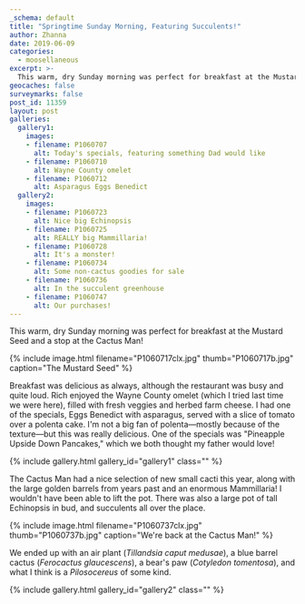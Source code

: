 ```yaml
---
_schema: default
title: "Springtime Sunday Morning, Featuring Succulents!"
author: Zhanna
date: 2019-06-09
categories:
  - moosellaneous
excerpt: >-
  This warm, dry Sunday morning was perfect for breakfast at the Mustard Seed and a stop at the Cactus Man!
geocaches: false
surveymarks: false
post_id: 11359
layout: post
galleries:
  gallery1:
    images:
    - filename: P1060707
      alt: Today's specials, featuring something Dad would like
    - filename: P1060710
      alt: Wayne County omelet 
    - filename: P1060712
      alt: Asparagus Eggs Benedict      
  gallery2:
    images:
    - filename: P1060723
      alt: Nice big Echinopsis
    - filename: P1060725
      alt: REALLY big Mammillaria!  
    - filename: P1060728
      alt: It's a monster!
    - filename: P1060734
      alt: Some non-cactus goodies for sale
    - filename: P1060736
      alt: In the succulent greenhouse
    - filename: P1060747
      alt: Our purchases! 
---
```


This warm, dry Sunday morning was perfect for breakfast at the Mustard Seed and a stop at the Cactus Man!

{% include image.html filename="P1060717clx.jpg" thumb="P1060717b.jpg" caption="The Mustard Seed" %}

Breakfast was delicious as always, although the restaurant was busy and quite loud. Rich enjoyed the Wayne County omelet (which I tried last time we were here), filled with fresh veggies and herbed farm cheese. I had one of the specials, Eggs Benedict with asparagus, served with a slice of tomato over a polenta cake. I'm not a big fan of polenta—mostly because of the texture—but this was really delicious. One of the specials was "Pineapple Upside Down Pancakes," which we both thought my father would love!

{% include gallery.html gallery_id="gallery1" class="" %}

The Cactus Man had a nice selection of new small cacti this year, along with the large golden barrels from years past and an enormous Mammillaria! I wouldn't have been able to lift the pot. There was also a large pot of tall Echinopsis in bud, and succulents all over the place.

{% include image.html filename="P1060737clx.jpg" thumb="P1060737b.jpg" caption="We're back at the Cactus Man!" %}

We ended up with an air plant (_Tillandsia caput medusae_), a blue barrel cactus (_Ferocactus glaucescens_), a bear's paw (_Cotyledon tomentosa_), and what I think is a _Pilosocereus_ of some kind.

{% include gallery.html gallery_id="gallery2" class="" %}